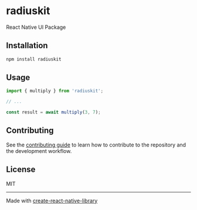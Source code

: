 # radiuskit

React Native UI Package

## Installation

```sh
npm install radiuskit
```

## Usage

```js
import { multiply } from 'radiuskit';

// ...

const result = await multiply(3, 7);
```

## Contributing

See the [contributing guide](CONTRIBUTING.md) to learn how to contribute to the repository and the development workflow.

## License

MIT

---

Made with [create-react-native-library](https://github.com/callstack/react-native-builder-bob)
